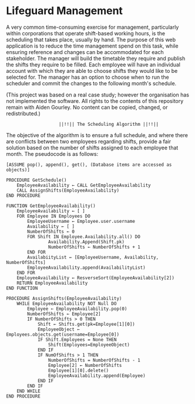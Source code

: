 # Lifeguard Management
A very common time-consuming exercise for management, particularly within corporations that operate shift-based working hours, is the scheduling that takes place, usually by hand. 
The purpose of this web application is to reduce the time management spend on this task, while ensuring reference and changes can be accommodated for each stakeholder. The manager will build the timetable they require and publish the shifts they require to be filled. Each employee will have an individual account with which they are able to choose shifts they would like to be selected for. The manager has an option to choose when to run the scheduler and commit the changes to the following month's schedule.

(This project was based on a real case study; however the organisation has not implemented the software. All rights to the contents of this repository remain with Aiden Gourley. No content can be copied, changed, or redistributed.)

						||!!|| The Scheduling Algorithm ||!!||

The objective of the algorithm is to ensure a full schedule, and where there are conflicts between two employees regarding shifts, provide a fair solution based on the number of shifts assigned to each employee that month.
The pseudocode is as follows:

	[ASSUME pop(), append(), get(), (Database items are accessed as objects)]

	PROCEDURE GetSchedule()
		EmployeeAvailability ← CALL GetEmployeeAvailability
		CALL AssignShifts(EmployeeAvailability) 
	END PROCEDURE 
	
	FUNCTION GetEmployeeAvailability()
		EmployeeAvailability ← [ ]
		FOR Employee IN Employees DO
			EmployeeUsername ← Employee.user.username
			Availability ← [ ]
			NumberOfShifts ← 0
			FOR Shift IN Employee.Availability.all() DO
					Availability.Append(Shift.pk)
					NumberOfShifts ← NumberOfShifts + 1
			END FOR
			AvailabiityList ← [EmployeeUsername, Availability, NumberOfShifts]
			EmployeeAvailability.append(AvailabilityList)
		END FOR
		EmployeeAvailability ← ResverseSort(EmployeeAvailability[2])
		RETURN EmployeeAvailability
	END FUNCTION

	PROCEDURE AssignShifts(EmployeeAvailability)
		WHILE EmployeeAvailability NOT Null DO
			Employee ← EmployeeAvailability.pop(0)
			NumberOfShifts ← Employee[2]
			IF NumberOfShifts > 0 THEN
				Shift ← Shifts.get(pk=Employee[1][0])
				EmployeeObject ← Employees.objects.get(username=Employee[0])
				IF Shift.Employees = None THEN
					Shift(Employees=EmployeeObject)
				END IF
				IF NumOfShifts > 1 THEN
					NumberOfShifts = NumberOfShifts - 1
					Employee[2] ← NumberOfShifts
					Employee[1][0].delete()
					EmployeeAvailability.append(Employee)
				END IF
			END IF
		END WHILE
	END PROCEDURE

